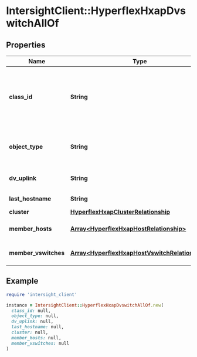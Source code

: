 # IntersightClient::HyperflexHxapDvswitchAllOf

## Properties

| Name | Type | Description | Notes |
| ---- | ---- | ----------- | ----- |
| **class_id** | **String** | The fully-qualified name of the instantiated, concrete type. This property is used as a discriminator to identify the type of the payload when marshaling and unmarshaling data. | [default to &#39;hyperflex.HxapDvswitch&#39;] |
| **object_type** | **String** | The fully-qualified name of the instantiated, concrete type. The value should be the same as the &#39;ClassId&#39; property. | [default to &#39;hyperflex.HxapDvswitch&#39;] |
| **dv_uplink** | **String** | The name of the dvUplink referenced by this dvswitch. | [optional] |
| **last_hostname** | **String** | The last host that update this object. | [optional] |
| **cluster** | [**HyperflexHxapClusterRelationship**](HyperflexHxapClusterRelationship.md) |  | [optional] |
| **member_hosts** | [**Array&lt;HyperflexHxapHostRelationship&gt;**](HyperflexHxapHostRelationship.md) | An array of relationships to hyperflexHxapHost resources. | [optional][readonly] |
| **member_vswitches** | [**Array&lt;HyperflexHxapHostVswitchRelationship&gt;**](HyperflexHxapHostVswitchRelationship.md) | An array of relationships to hyperflexHxapHostVswitch resources. | [optional][readonly] |

## Example

```ruby
require 'intersight_client'

instance = IntersightClient::HyperflexHxapDvswitchAllOf.new(
  class_id: null,
  object_type: null,
  dv_uplink: null,
  last_hostname: null,
  cluster: null,
  member_hosts: null,
  member_vswitches: null
)
```

